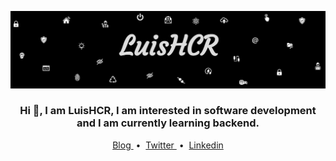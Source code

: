 
![name-of-you-image](https://github.com/LuisHCR/LuisHCR/blob/main/banner/luishcrbanner.jpg?raw=true
)
<h3 align="center">
Hi 👋, I am LuisHCR, I am interested in software development and I am currently learning backend.
</h3>
<p align="center">
  <a href="https://blog.luishcr.com" target="_blank"> Blog </a> &nbsp;•&nbsp;
  <a href="https://twitter.com/luishcrDev" target="_blank"> Twitter </a> &nbsp;•&nbsp; 
  <a href="https://www.linkedin.com/in/luishcr" target="_blank"> Linkedin </a> 
  </p>


